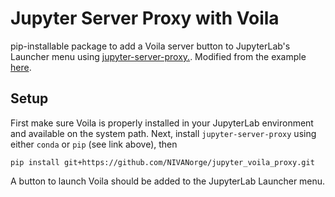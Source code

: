 # Jupyter Server Proxy with Voila

pip-installable package to add a Voila server button to JupyterLab's Launcher menu using [jupyter-server-proxy.](https://github.com/jupyterhub/jupyter-server-proxy). Modified from the example [here](https://github.com/vnijs/jupyter-gitgadget-proxy).

## Setup

First make sure Voila is properly installed in your JupyterLab environment and available on the system path. Next, install `jupyter-server-proxy` using either `conda` or `pip` (see link above), then

    pip install git+https://github.com/NIVANorge/jupyter_voila_proxy.git

A button to launch Voila should be added to the JupyterLab Launcher menu.
